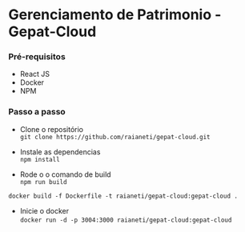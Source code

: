 # Gerenciamento de Patrimonio - Gepat-Cloud

### Pré-requisitos
- React JS
- Docker
- NPM 

### Passo a passo 
- Clone o repositório  
`git clone https://github.com/raianeti/gepat-cloud.git`

- Instale as dependencias   
`npm install`

- Rode o o comando de build  
`npm run build` 

`docker build -f Dockerfile -t raianeti/gepat-cloud:gepat-cloud .`

- Inicie o docker  
`docker run -d -p 3004:3000 raianeti/gepat-cloud:gepat-cloud`



